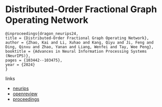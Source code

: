 # Distributed-Order Fractional Graph Operating Network

```
@inproceedings{dragon_neurips24,
title = {Distributed-Order Fractional Graph Operating Network},
author = {Zhao, Kai and Li, Xuhao and Kang, Qiyu and Ji, Feng and Ding, Qinxu and Zhao, Yanan and Liang, Wenfei and Tay, Wee Peng},
booktitle = {Advances in Neural Information Processing Systems (NeurIPS)},
pages = {103442--103475},
year = {2024}
}
```

links
- [neurips](https://nips.cc/Conferences/2024/Schedule?showEvent=93910)
- [openreview](https://openreview.net/forum?id=kEQFjKqiqM)
- [proceedings](https://papers.nips.cc//paper_files/paper/2024/hash/bb49e1fb9845daf322bb92e0b0ce1c1a-Abstract-Conference.html)
